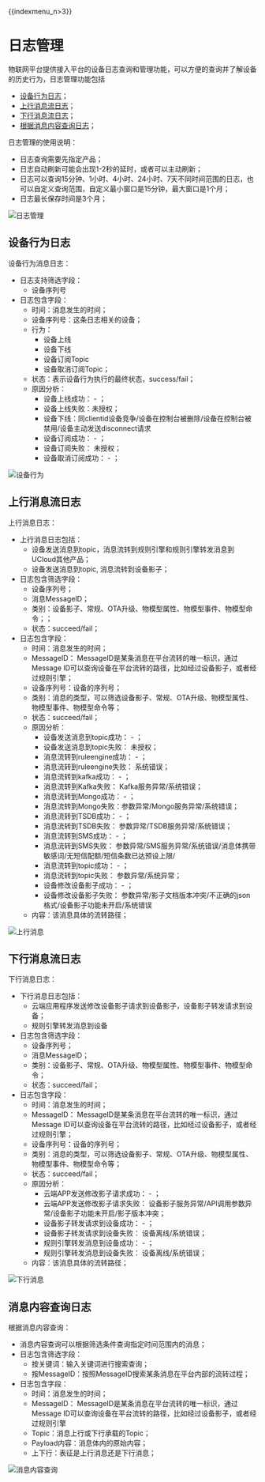 {{indexmenu_n>3}}

# 日志管理
物联网平台提供接入平台的设备日志查询和管理功能，可以方便的查询并了解设备的历史行为，日志管理功能包括
- [设备行为日志]()；
- [上行消息流日志]()；
- [下行消息流日志]()；
- [根据消息内容查询日志]()；

日志管理的使用说明：
- 日志查询需要先指定产品；
- 日志自动刷新可能会出现1-2秒的延时，或者可以主动刷新；
- 日志可以查询15分钟、1小时、4小时、24小时、7天不同时间范围的日志，也可以自定义查询范围，自定义最小窗口是15分钟，最大窗口是1个月；
- 日志最长保存时间是3个月；

![日志管理](../../pic/日志管理.png)



## 设备行为日志

设备行为消息日志：
- 日志支持筛选字段：
  - 设备序列号
- 日志包含字段：
  - 时间：消息发生的时间；
  - 设备序列号：这条日志相关的设备；
  - 行为：
    - 设备上线
    - 设备下线
    - 设备订阅Topic
    - 设备取消订阅Topic；
  - 状态：表示设备行为执行的最终状态，success/fail；
  - 原因分析：
    - 设备上线成功： - ；
    - 设备上线失败：未授权；
    - 设备下线：同clientid设备竞争/设备在控制台被删除/设备在控制台被禁用/设备主动发送disconnect请求
    - 设备订阅成功： - ；
    - 设备订阅失败： 未授权；
    - 设备取消订阅成功： - ；

![设备行为](../../pic/设备行为.png)



## 上行消息流日志

上行消息日志：
- 上行消息日志包括：
  - 设备发送消息到topic，消息流转到规则引擎和规则引擎转发消息到UCloud其他产品；
  - 设备发送消息到topic, 消息流转到设备影子；
- 日志包含筛选字段：
  - 设备序列号；
  - 消息MessageID；
  - 类别：设备影子、常规、OTA升级、物模型属性、物模型事件、物模型命令；；
  - 状态：succeed/fail；
- 日志包含字段：
  - 时间：消息发生的时间；
  - MessageID： MessageID是某条消息在平台流转的唯一标识，通过Message  ID可以查询设备在平台流转的路径，比如经过设备影子，或者经过规则引擎；
  - 设备序列号：设备的序列号；
  - 类别：消息的类型，可以筛选设备影子、常规、OTA升级、物模型属性、物模型事件、物模型命令等；
  - 状态：succeed/fail；
  - 原因分析：
    - 设备发送消息到topic成功： - ；
    - 设备发送消息到topic失败： 未授权；
    - 消息流转到ruleengine成功： - ；
    - 消息流转到ruleengine失败： 系统错误；
    - 消息流转到kafka成功： - ；
    - 消息流转到Kafka失败： Kafka服务异常/系统错误；
    - 消息流转到Mongo成功： - ；
    - 消息流转到Mongo失败：参数异常/Mongo服务异常/系统错误；
    - 消息流转到TSDB成功： - ；
    - 消息流转到TSDB失败： 参数异常/TSDB服务异常/系统错误；
    - 消息流转到SMS成功： - ；
    - 消息流转到SMS失败： 参数异常/SMS服务异常/系统错误/消息体携带敏感词/无短信配额/短信条数已达预设上限/
    - 消息流转到topic成功： - ；
    - 消息流转到topic失败： 参数异常/系统异常；
    - 设备修改设备影子成功： - ；
    - 设备修改设备影子失败： 参数异常/影子文档版本冲突/不正确的json格式/设备影子功能未开启/系统错误
  - 内容：该消息具体的流转路径；
  

![上行消息](../../pic/上行消息.png)



## 下行消息流日志
下行消息日志：
- 下行消息日志包括：
  - 云端应用程序发送修改设备影子请求到设备影子，设备影子转发请求到设备；
  - 规则引擎转发消息到设备
- 日志包含筛选字段：
  - 设备序列号；
  - 消息MessageID；
  - 类别：设备影子、常规、OTA升级、物模型属性、物模型事件、物模型命令；
  - 状态：succeed/fail；
- 日志包含字段：
  - 时间：消息发生的时间；
  - MessageID： MessageID是某条消息在平台流转的唯一标识，通过Message  ID可以查询设备在平台流转的路径，比如经过设备影子，或者经过规则引擎；
  - 设备序列号：设备的序列号；
  - 类别：消息的类型，可以筛选设备影子、常规、OTA升级、物模型属性、物模型事件、物模型命令等；
  - 状态：succeed/fail；
  - 原因分析：  
    - 云端APP发送修改影子请求成功： - ；
    - 云端APP发送修改影子请求失败： 设备影子服务异常/API调用参数异常/设备影子功能未开启/影子版本冲突；
    - 设备影子转发请求到设备成功： - ；
    - 设备影子转发请求到设备失败： 设备离线/系统错误；
    - 规则引擎转发消息到设备成功： - ；
    - 规则引擎转发消息到设备失败： 设备离线/系统错误；
  - 内容：该消息具体的流转路径；
  

![下行消息](../../pic/下行消息-3502488.png)



## 消息内容查询日志

根据消息内容查询：
- 消息内容查询可以根据筛选条件查询指定时间范围内的消息；
- 日志包含筛选字段：
  - 按关键词：输入关键词进行搜索查询；
  - 按MessageID：按照MessageID搜索某条消息在平台内部的流转过程；
- 日志包含字段：
  - 时间：消息发生的时间；
  - MessageID： MessageID是某条消息在平台流转的唯一标识，通过Message  ID可以查询设备在平台流转的路径，比如经过设备影子，或者经过规则引擎
  - Topic：消息上行或下行承载的Topic；
  - Payload内容：消息体内的原始内容；
  - 上下行：表征是上行消息还是下行消息；

![消息内容查询](../../pic/消息内容查询.png)
